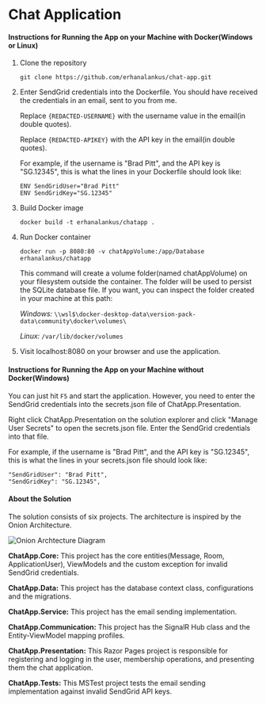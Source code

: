 ﻿# Chat Application

#### Instructions for Running the App on your Machine with Docker(Windows or Linux)

1. Clone the repository

	`git clone https://github.com/erhanalankus/chat-app.git`

2. Enter SendGrid credentials into the Dockerfile. You should have received the credentials in an email, sent to you from me.
	
	Replace `{REDACTED-USERNAME}` with the username value in the email(in double quotes).
	
	Replace `{REDACTED-APIKEY}` with the API key in the email(in double quotes).

	For example, if the username is "Brad Pitt", and the API key is "SG.12345", this is what the lines in your Dockerfile should look like:

	```
	ENV SendGridUser="Brad Pitt"
	ENV SendGridKey="SG.12345"
	```

3. Build Docker image

	`docker build -t erhanalankus/chatapp .`

4. Run Docker container

	`docker run -p 8080:80 -v chatAppVolume:/app/Database erhanalankus/chatapp`

	This command will create a volume folder(named chatAppVolume) on your filesystem outside the container. The folder will be used to persist the SQLite database file. If you want, you can inspect the folder created in your machine at this path:

	*Windows:* `\\wsl$\docker-desktop-data\version-pack-data\community\docker\volumes\`

	*Linux:* `/var/lib/docker/volumes`

5. Visit localhost:8080 on your browser and use the application.


#### Instructions for Running the App on your Machine without Docker(Windows)

You can just hit `F5` and start the application. However, you need to enter the SendGrid credentials into the secrets.json file of ChatApp.Presentation.

Right click ChatApp.Presentation on the solution explorer and click "Manage User Secrets" to open the secrets.json file. Enter the SendGrid credentials into that file.

For example, if the username is "Brad Pitt", and the API key is "SG.12345", this is what the lines in your secrets.json file should look like:

```
"SendGridUser": "Brad Pitt",
"SendGridKey": "SG.12345",
```


#### About the Solution

The solution consists of six projects. The architecture is inspired by the Onion Architecture.

![Onion Archtecture Diagram](http://yunus.hacettepe.edu.tr/~erhan03/img/onion.png)

**ChatApp.Core:** This project has the core entities(Message, Room, ApplicationUser), ViewModels and the custom exception for invalid SendGrid credentials.

**ChatApp.Data:** This project has the database context class, configurations and the migrations.

**ChatApp.Service:** This project has the email sending implementation.

**ChatApp.Communication:** This project has the SignalR Hub class and the Entity-ViewModel mapping profiles.

**ChatApp.Presentation:** This Razor Pages project is responsible for registering and logging in the user, membership operations, and presenting them the chat application.

**ChatApp.Tests:** This MSTest project tests the email sending implementation against invalid SendGrid API keys.